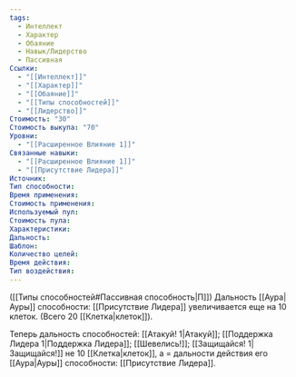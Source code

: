 ```yaml
---
tags:
  - Интеллект
  - Характер
  - Обаяние
  - Навык/Лидерство
  - Пассивная
Ссылки:
  - "[[Интеллект]]"
  - "[[Характер]]"
  - "[[Обаяние]]"
  - "[[Типы способностей]]"
  - "[[Лидерство]]"
Стоимость: "30"
Стоимость выкупа: "70"
Уровни:
  - "[[Расширенное Влияние 1]]"
Связанные навыки:
  - "[[Расширенное Влияние 1]]"
  - "[[Присутствие Лидера]]"
Источник:
Тип способности:
Время применения:
Стоимость применения:
Используемый пул:
Стоимость пула:
Характеристики:
Дальность:
Шаблон:
Количество целей:
Время действия:
Тип воздействия:
---
```

([[Типы способностей#Пассивная способность|П]]) Дальность [[Аура|Ауры]] способности: [[Присутствие Лидера]] увеличивается еще на 10 клеток. (Всего 20 [[Клетка|клеток]]).

Теперь дальность способностей: [[Атакуй! 1|Атакуй]]; [[Поддержка Лидера 1|Поддержка Лидера]]; [[Шевелись!]]; [[Защищайся! 1|Защищайся!]] не 10 [[Клетка|клеток]], а = дальности действия его [[Аура|Ауры]] способности: [[Присутствие Лидера]].  